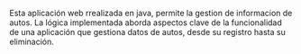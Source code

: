 Esta aplicación web rrealizada en java, permite la gestion de informacion de autos. La lógica implementada aborda aspectos clave de la funcionalidad de una aplicación que gestiona datos de autos, desde su registro hasta su eliminación.
